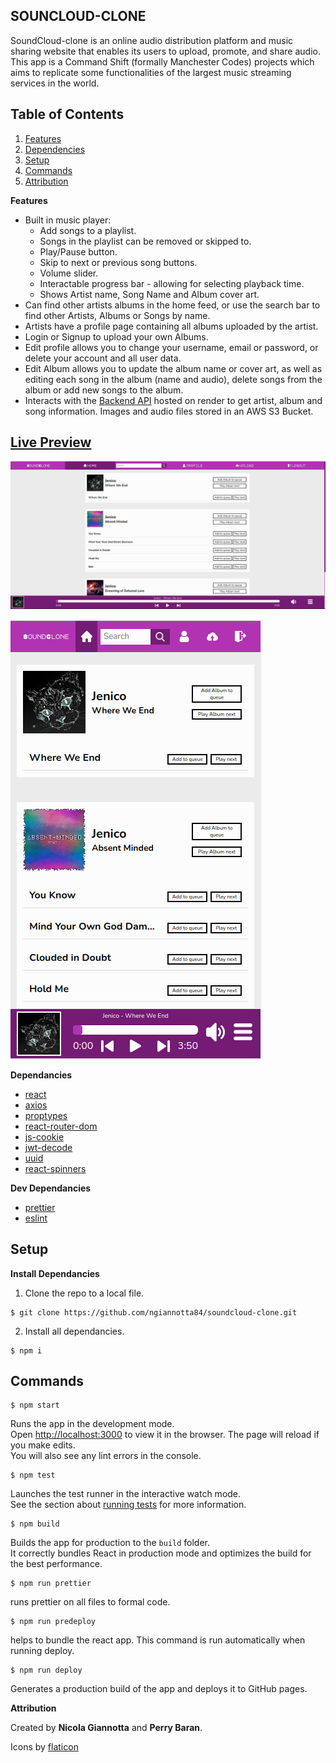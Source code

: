 ## SOUNCLOUD-CLONE

SoundCloud-clone is an online audio distribution platform and music sharing website that enables its users to upload, promote, and share audio. This app is a Command Shift (formally Manchester Codes) projects which aims to replicate some functionalities of the largest music streaming services in the world.

## Table of Contents

1. [Features](#features)
2. [Dependencies](#dependencies)
3. [Setup](#setup)
4. [Commands](#commands)
5. [Attribution](#attribution)

**Features**

- Built in music player:
	- Add songs to a playlist.
	- Songs in the playlist can be removed or skipped to.
	- Play/Pause button.
	- Skip to next or previous song buttons.
	- Volume slider.
	- Interactable progress bar - allowing for selecting playback time.
	- Shows Artist name, Song Name and Album cover art.
- Can find other artists albums in the home feed, or use the search bar to find other Artists, Albums or Songs by name.
- Artists have a profile page containing all albums uploaded by the artist.
- Login or Signup to upload your own Albums.
- Edit profile allows you to change your username, email or password, or delete your account and all user data.
- Edit Album allows you to update the album name or cover art, as well as editing each song in the album (name and audio), delete songs from the album or add new songs to the album.
- Interacts with the [Backend API](https://github.com/PerryBaran/soundcloud-clone-api) hosted on render to get artist, album and song information. Images and audio files stored in an AWS S3 Bucket.

## [Live Preview]()

![desktop view](./public/images/soundclone-desktop.png)

![mobile view](./public/images/soundclone-mobile.png)

**Dependancies**

- [react](https://reactjs.org/)
- [axios](https://www.npmjs.com/package/axios)
- [proptypes](https://www.npmjs.com/package/prop-types)
- [react-router-dom](https://www.npmjs.com/package/react-router-dom)
- [js-cookie](https://www.npmjs.com/package/js-cookie)
- [jwt-decode](https://www.npmjs.com/package/jwt-decode)
- [uuid](https://www.npmjs.com/package/uuid)
- [react-spinners](https://www.npmjs.com/package/react-spinners)

**Dev Dependancies**

- [prettier](https://www.npmjs.com/package/prettier)
- [eslint](https://www.npmjs.com/package/eslint)

## Setup

**Install Dependancies**

1.  Clone the repo to a local file.

```
$ git clone https://github.com/ngiannotta84/soundcloud-clone.git
```

2.  Install all dependancies.

```
$ npm i
```

## Commands

```
$ npm start
```

Runs the app in the development mode.  
Open [http://localhost:3000](http://localhost:3000/) to view it in the browser.
The page will reload if you make edits.  
You will also see any lint errors in the console.

```
$ npm test
```

Launches the test runner in the interactive watch mode.  
See the section about [running tests](https://facebook.github.io/create-react-app/docs/running-tests) for more information.

```
$ npm build
```

Builds the app for production to the `build` folder.  
It correctly bundles React in production mode and optimizes the build for the best performance.

```
$ npm run prettier
```

runs prettier on all files to formal code.

```
$ npm run predeploy
```

helps to bundle the react app. This command is run automatically when running deploy.

```
$ npm run deploy
```

Generates a production build of the app and deploys it to GitHub pages.

**Attribution**

Created by **Nicola Giannotta** and  **Perry Baran**.

Icons by [flaticon](https://www.flaticon.com/)